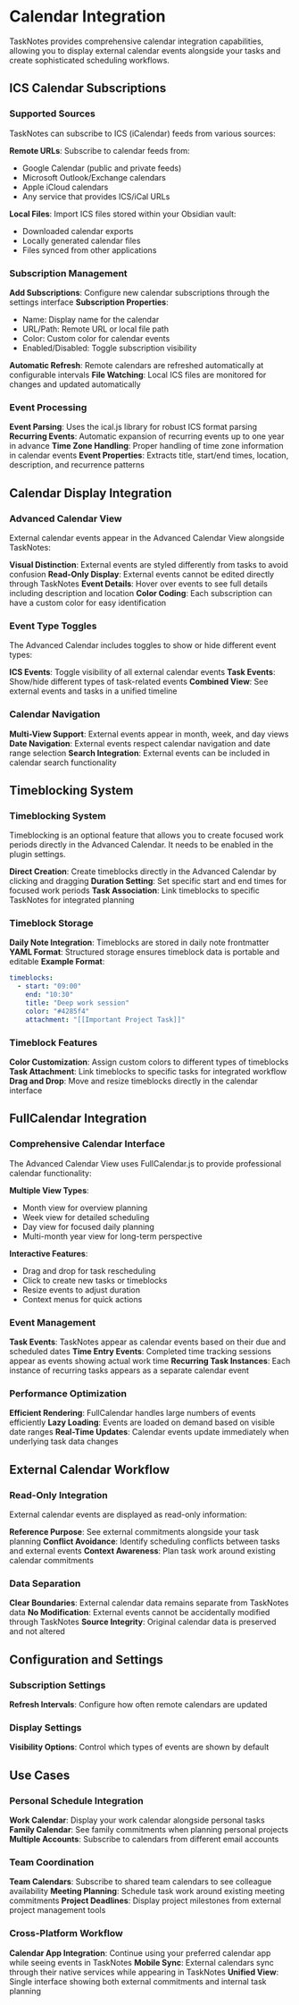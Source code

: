 # Calendar Integration

TaskNotes provides comprehensive calendar integration capabilities, allowing you to display external calendar events alongside your tasks and create sophisticated scheduling workflows.

## ICS Calendar Subscriptions

### Supported Sources

TaskNotes can subscribe to ICS (iCalendar) feeds from various sources:

**Remote URLs**: Subscribe to calendar feeds from:
- Google Calendar (public and private feeds)
- Microsoft Outlook/Exchange calendars
- Apple iCloud calendars
- Any service that provides ICS/iCal URLs

**Local Files**: Import ICS files stored within your Obsidian vault:
- Downloaded calendar exports
- Locally generated calendar files
- Files synced from other applications

### Subscription Management

**Add Subscriptions**: Configure new calendar subscriptions through the settings interface
**Subscription Properties**:
- Name: Display name for the calendar
- URL/Path: Remote URL or local file path
- Color: Custom color for calendar events
- Enabled/Disabled: Toggle subscription visibility

**Automatic Refresh**: Remote calendars are refreshed automatically at configurable intervals
**File Watching**: Local ICS files are monitored for changes and updated automatically

### Event Processing

**Event Parsing**: Uses the ical.js library for robust ICS format parsing
**Recurring Events**: Automatic expansion of recurring events up to one year in advance
**Time Zone Handling**: Proper handling of time zone information in calendar events
**Event Properties**: Extracts title, start/end times, location, description, and recurrence patterns

## Calendar Display Integration

### Advanced Calendar View

External calendar events appear in the Advanced Calendar View alongside TaskNotes:

**Visual Distinction**: External events are styled differently from tasks to avoid confusion
**Read-Only Display**: External events cannot be edited directly through TaskNotes
**Event Details**: Hover over events to see full details including description and location
**Color Coding**: Each subscription can have a custom color for easy identification

### Event Type Toggles

The Advanced Calendar includes toggles to show or hide different event types:

**ICS Events**: Toggle visibility of all external calendar events
**Task Events**: Show/hide different types of task-related events
**Combined View**: See external events and tasks in a unified timeline

### Calendar Navigation

**Multi-View Support**: External events appear in month, week, and day views
**Date Navigation**: External events respect calendar navigation and date range selection
**Search Integration**: External events can be included in calendar search functionality

## Timeblocking System

### Timeblocking System

Timeblocking is an optional feature that allows you to create focused work periods directly in the Advanced Calendar. It needs to be enabled in the plugin settings.

**Direct Creation**: Create timeblocks directly in the Advanced Calendar by clicking and dragging
**Duration Setting**: Set specific start and end times for focused work periods
**Task Association**: Link timeblocks to specific TaskNotes for integrated planning

### Timeblock Storage

**Daily Note Integration**: Timeblocks are stored in daily note frontmatter
**YAML Format**: Structured storage ensures timeblock data is portable and editable
**Example Format**:
```yaml
timeblocks:
  - start: "09:00"
    end: "10:30"
    title: "Deep work session"
    color: "#4285f4"
    attachment: "[[Important Project Task]]"
```

### Timeblock Features

**Color Customization**: Assign custom colors to different types of timeblocks
**Task Attachment**: Link timeblocks to specific tasks for integrated workflow
**Drag and Drop**: Move and resize timeblocks directly in the calendar interface

## FullCalendar Integration

### Comprehensive Calendar Interface

The Advanced Calendar View uses FullCalendar.js to provide professional calendar functionality:

**Multiple View Types**:
- Month view for overview planning
- Week view for detailed scheduling
- Day view for focused daily planning
- Multi-month year view for long-term perspective

**Interactive Features**:
- Drag and drop for task rescheduling
- Click to create new tasks or timeblocks
- Resize events to adjust duration
- Context menus for quick actions

### Event Management

**Task Events**: TaskNotes appear as calendar events based on their due and scheduled dates
**Time Entry Events**: Completed time tracking sessions appear as events showing actual work time
**Recurring Task Instances**: Each instance of recurring tasks appears as a separate calendar event

### Performance Optimization

**Efficient Rendering**: FullCalendar handles large numbers of events efficiently
**Lazy Loading**: Events are loaded on demand based on visible date ranges
**Real-Time Updates**: Calendar events update immediately when underlying task data changes

## External Calendar Workflow

### Read-Only Integration

External calendar events are displayed as read-only information:

**Reference Purpose**: See external commitments alongside your task planning
**Conflict Avoidance**: Identify scheduling conflicts between tasks and external events
**Context Awareness**: Plan task work around existing calendar commitments

### Data Separation

**Clear Boundaries**: External calendar data remains separate from TaskNotes data
**No Modification**: External events cannot be accidentally modified through TaskNotes
**Source Integrity**: Original calendar data is preserved and not altered

## Configuration and Settings

### Subscription Settings

**Refresh Intervals**: Configure how often remote calendars are updated

### Display Settings

**Visibility Options**: Control which types of events are shown by default

## Use Cases

### Personal Schedule Integration

**Work Calendar**: Display your work calendar alongside personal tasks
**Family Calendar**: See family commitments when planning personal projects
**Multiple Accounts**: Subscribe to calendars from different email accounts

### Team Coordination

**Team Calendars**: Subscribe to shared team calendars to see colleague availability
**Meeting Planning**: Schedule task work around existing meeting commitments
**Project Deadlines**: Display project milestones from external project management tools

### Cross-Platform Workflow

**Calendar App Integration**: Continue using your preferred calendar app while seeing events in TaskNotes
**Mobile Sync**: External calendars sync through their native services while appearing in TaskNotes
**Unified View**: Single interface showing both external commitments and internal task planning
